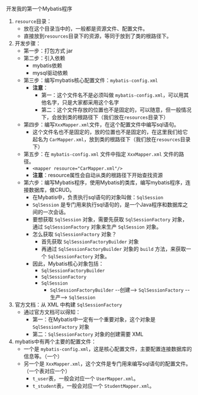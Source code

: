 开发我的第一个Mybatis程序
1. `resource`目录：
   - 放在这个目录当中的，一般都是资源文件、配置文件。
   - 直接放到`resources`目录下的资源，等同于放到了类的根路径下。
2. 开发步骤：
   - 第一步：打包方式 jar
   - 第二步：引入依赖
     - mybatis依赖
     - mysql驱动依赖
   - 第三步：编写mybatis核心配置文件：`mybatis-config.xml`
     - **注意**：
       - 第一：这个文件名不是必须叫做 `mybatis-config.xml`，可以用其他名字，只是大家都采用这个名字
       - 第二：这个文件存放的位置也不是固定的，可以随意，但一般情况下，会放到类的根路径下（我们放在`resources`目录下）
   - 第四步：编写`XxxMapper.xml`文件，在这个配置文件中编写sql语句。
     - 这个文件名也不是固定的，放的位置也不是固定的，在这里我们给它起名为 `CarMapper.xml`，放到类的根路径下（我们放在`resources`目录下）
   - 第五步：在 `mybatis-config.xml` 文件中指定 `XxxMapper.xml` 文件的路径。
     - `<mapper resource="CarMapper.xml"/>`
     - **注意**：resource属性会自动从类的根路径下开始查找资源
   - 第六步：编写Mybatis程序，使用Mybatis的类库，编写mybatis程序，连接数据库，做CRUD。
     - 在Mybatis中，负责执行sql语句的对象叫做：`SqlSession`
     - `SqlSession` 是专门用来执行sql语句的，是一个Java程序和数据库之间的一次会话。
     - 要想获取 `SqlSession` 对象，需要先获取 `SqlSessionFactory` 对象，通过 `SqlSessionFactory` 对象来生产 `SqlSession` 对象。
     - 怎么获取 `SqlSessionFactory` 对象？
       - 首先获取 `SqlSessionFactoryBuilder` 对象
       - 再通过 `SqlSessionFactoryBuilder` 对象的 `build` 方法，来获取一个 `SqlSessionFactory` 对象。
     - 因此，Mybatis核心对象包括：
       - `SqlSessionFactoryBuilder`
       - `SqlSessionFactory`
       - `SqlSession`
         - `SqlSessionFactoryBuilder` --创建--> `SqlSessionFactory` --生产--> `SqlSession`
3. 官方文档：从 XML 中构建 `SqlSessionFactory`
   - 通过官方文档可以得知：
     - 第一：在Mybatis中一定有一个重要对象，这个对象是 `SqlSessionFactory` 对象
     - 第二：`SqlSessionFactory` 对象的创建需要 XML
4. mybatis中有两个主要的配置文件：
   - 一个是 `mybatis-config.xml`，这是核心配置文件，主要配置连接数据库的信息等。（一个）
   - 另一个是 `XxxMapper.xml`，这个文件是专门用来编写sql语句的配置文件。（一个表对应一个）
     - `t_user`表，一般会对应一个 `UserMapper.xml`。
     - `t_student`表，一般会对应一个 `StudentMapper.xml`。